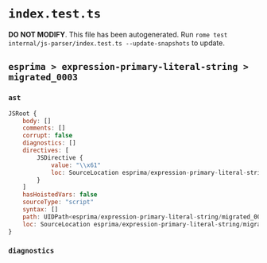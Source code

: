 # `index.test.ts`

**DO NOT MODIFY**. This file has been autogenerated. Run `rome test internal/js-parser/index.test.ts --update-snapshots` to update.

## `esprima > expression-primary-literal-string > migrated_0003`

### `ast`

```javascript
JSRoot {
	body: []
	comments: []
	corrupt: false
	diagnostics: []
	directives: [
		JSDirective {
			value: "\\x61"
			loc: SourceLocation esprima/expression-primary-literal-string/migrated_0003/input.js 1:0-1:6
		}
	]
	hasHoistedVars: false
	sourceType: "script"
	syntax: []
	path: UIDPath<esprima/expression-primary-literal-string/migrated_0003/input.js>
	loc: SourceLocation esprima/expression-primary-literal-string/migrated_0003/input.js 1:0-1:6
}
```

### `diagnostics`

```

```
